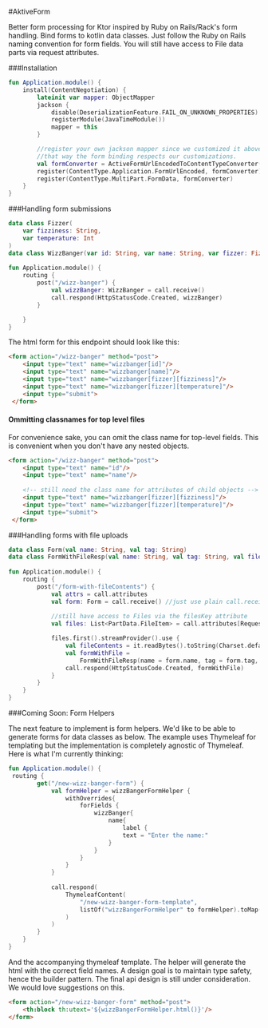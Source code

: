 #AktiveForm  

Better form processing for Ktor inspired by Ruby on Rails/Rack's form handling. Bind forms to kotlin data classes. Just follow the Ruby on Rails naming convention for form fields. You will still have access to File data parts via request attributes. 

###Installation
```kotlin
fun Application.module() {
    install(ContentNegotiation) {
        lateinit var mapper: ObjectMapper
        jackson {
            disable(DeserializationFeature.FAIL_ON_UNKNOWN_PROPERTIES)
            registerModule(JavaTimeModule())
            mapper = this
        }

        //register your own jackson mapper since we customized it above
        //that way the form binding respects our customizations.
        val formConverter = ActiveFormUrlEncodedToContentTypeConverter(mapper)
        register(ContentType.Application.FormUrlEncoded, formConverter)
        register(ContentType.MultiPart.FormData, formConverter)
    }
}
```

###Handling form submissions
```kotlin
data class Fizzer(
    var fizziness: String,
    var temperature: Int
)
data class WizzBanger(var id: String, var name: String, var fizzer: Fizzer)
    
fun Application.module() {
    routing {
        post("/wizz-banger") {
            val wizzBanger: WizzBanger = call.receive()
            call.respond(HttpStatusCode.Created, wizzBanger)
        }

    }
}
```

The html form for this endpoint should look like this:
```html
<form action="/wizz-banger" method="post">
    <input type="text" name="wizzbanger[id]"/>
    <input type="text" name="wizzbanger[name]"/>
    <input type="text" name="wizzbanger[fizzer][fizziness]"/>
    <input type="text" name="wizzbanger[fizzer][temperature]"/>
    <input type="submit">
 </form>
```

#### Ommitting classnames for top level files
For convenience sake, you can omit the class name for top-level fields. 
This is convenient when you don't have any nested objects.
```html
<form action="/wizz-banger" method="post">
    <input type="text" name="id"/>
    <input type="text" name="name"/>
    
    <!-- still need the class name for attributes of child objects --> 
    <input type="text" name="wizzbanger[fizzer][fizziness]"/>
    <input type="text" name="wizzbanger[fizzer][temperature]"/>
    <input type="submit">
 </form>
```


###Handling forms with file uploads 

```kotlin
data class Form(val name: String, val tag: String)
data class FormWithFileResp(val name: String, val tag: String, val fileContents: String)
    
fun Application.module() {
    routing {
        post("/form-with-fileContents") {
            val attrs = call.attributes
            val form: Form = call.receive() //just use plain call.receive()
            
            //still have access to Files via the filesKey attribute 
            val files: List<PartData.FileItem> = call.attributes[RequestAttributes.filesKey]

            files.first().streamProvider().use {
                val fileContents = it.readBytes().toString(Charset.defaultCharset())
                val formWithFile =
                    FormWithFileResp(name = form.name, tag = form.tag, fileContents = fileContents)
                call.respond(HttpStatusCode.Created, formWithFile)
            }
        }
    }
}
``` 

###Coming Soon: Form Helpers

The next feature to implement is form helpers. We'd like to be able to generate forms for data classes as below. 
The example uses Thymeleaf for templating but the implementation is completely agnostic of Thymeleaf.
Here is what I'm currently thinking:
 
```kotlin 
fun Application.module() {
 routing {
        get("/new-wizz-banger-form") {
            val formHelper = wizzBangerFormHelper {
                withOverrides{
                    forFields {
                        wizzBanger{
                            name{
                                label { 
                                text = "Enter the name:"
                            }
                        }
                    }
                }
            }
                            
            call.respond(
                ThymeleafContent( 
                    "/new-wizz-banger-form-template",
                    listOf("wizzBangerFormHelper" to formHelper).toMap()
                )
            )
        }
    }
}
```

And the accompanying thymeleaf template. The helper will generate the html with the correct field names. A design goal is to maintain type safety, hence the builder pattern.
The final api design is still under consideration. We would love suggestions on this. 
```html
<form action="/new-wizz-banger-form" method="post">
    <th:block th:utext='${wizzBangerFormHelper.html()}'/>
</form>
```